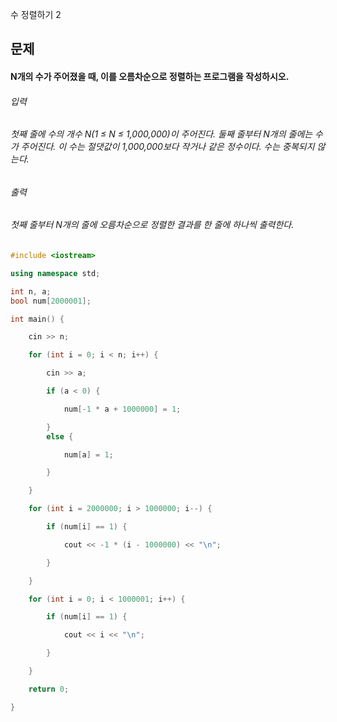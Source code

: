수 정렬하기 2
## 문제
#### N개의 수가 주어졌을 때, 이를 오름차순으로 정렬하는 프로그램을 작성하시오.

###### 입력
###### 첫째 줄에 수의 개수 N(1 ≤ N ≤ 1,000,000)이 주어진다. 둘째 줄부터 N개의 줄에는 수가 주어진다. 이 수는 절댓값이 1,000,000보다 작거나 같은 정수이다. 수는 중복되지 않는다.

###### 출력
###### 첫째 줄부터 N개의 줄에 오름차순으로 정렬한 결과를 한 줄에 하나씩 출력한다.

```c++
#include <iostream>

using namespace std;

int n, a;
bool num[2000001];

int main() {

	cin >> n;

	for (int i = 0; i < n; i++) {

		cin >> a;

		if (a < 0) {

			num[-1 * a + 1000000] = 1;

		}
		else {

			num[a] = 1;

		}

	}

	for (int i = 2000000; i > 1000000; i--) {

		if (num[i] == 1) {

			cout << -1 * (i - 1000000) << "\n";

		}

	}

	for (int i = 0; i < 1000001; i++) {

		if (num[i] == 1) {

			cout << i << "\n";

		}

	}

	return 0;

}
```
